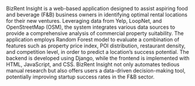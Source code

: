 BizRent Insight is a web-based application designed to assist aspiring food and beverage (F&B) business owners in identifying optimal rental locations for their new ventures. Leveraging data
from Yelp, LoopNet, and OpenStreetMap (OSM), the system integrates various data sources to provide a comprehensive analysis of commercial property suitability. The application employs
Random Forest model to evaluate a combination of features such as property price index, POI distribution, restaurant density, and competition level, in order to predict a location’s success potential. The backend is developed using Django, while the frontend is implemented with HTML, JavaScript, and CSS. BizRent Insight not only automates
tedious manual research but also offers users a data-driven decision-making tool, potentially improving startup success rates in the F&B sector.

